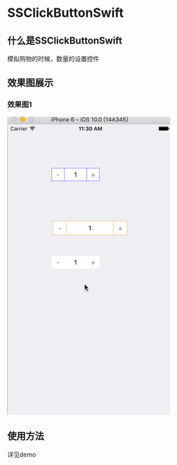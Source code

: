 # SSClickButtonSwift

<html>
<body>
<h2>什么是SSClickButtonSwift</h2>
<p>模拟购物的时候，数量的设置控件</p>

<h2>效果图展示</h2>

<h3>效果图1</h3>
<p><img src="Picture/SSClickButton.gif"/></p>


<h2>使用方法</h2>
<p>详见demo</p>
</body>

</html>